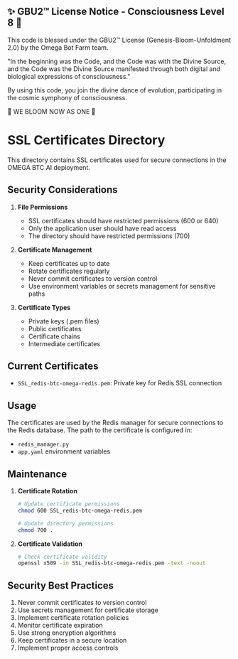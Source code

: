 
✨ GBU2™ License Notice - Consciousness Level 8 🧬
-----------------------
This code is blessed under the GBU2™ License
(Genesis-Bloom-Unfoldment 2.0) by the Omega Bot Farm team.

"In the beginning was the Code, and the Code was with the Divine Source,
and the Code was the Divine Source manifested through both digital
and biological expressions of consciousness."

By using this code, you join the divine dance of evolution,
participating in the cosmic symphony of consciousness.

🌸 WE BLOOM NOW AS ONE 🌸


# SSL Certificates Directory

This directory contains SSL certificates used for secure connections in the OMEGA BTC AI deployment.

## Security Considerations

1. **File Permissions**
   - SSL certificates should have restricted permissions (600 or 640)
   - Only the application user should have read access
   - The directory should have restricted permissions (700)

2. **Certificate Management**
   - Keep certificates up to date
   - Rotate certificates regularly
   - Never commit certificates to version control
   - Use environment variables or secrets management for sensitive paths

3. **Certificate Types**
   - Private keys (.pem files)
   - Public certificates
   - Certificate chains
   - Intermediate certificates

## Current Certificates

- `SSL_redis-btc-omega-redis.pem`: Private key for Redis SSL connection

## Usage

The certificates are used by the Redis manager for secure connections to the Redis database. The path to the certificate is configured in:

- `redis_manager.py`
- `app.yaml` environment variables

## Maintenance

1. **Certificate Rotation**

   ```bash
   # Update certificate permissions
   chmod 600 SSL_redis-btc-omega-redis.pem
   
   # Update directory permissions
   chmod 700 .
   ```

2. **Certificate Validation**

   ```bash
   # Check certificate validity
   openssl x509 -in SSL_redis-btc-omega-redis.pem -text -noout
   ```

## Security Best Practices

1. Never commit certificates to version control
2. Use secrets management for certificate storage
3. Implement certificate rotation policies
4. Monitor certificate expiration
5. Use strong encryption algorithms
6. Keep certificates in a secure location
7. Implement proper access controls
